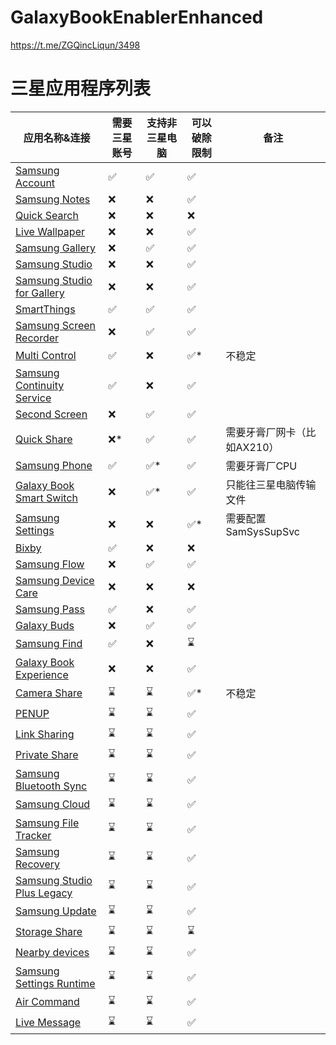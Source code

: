 # GalaxyBookEnablerEnhanced

https://t.me/ZGQincLiqun/3498

# 三星应用程序列表

| 应用名称&连接 | 需要三星账号 | 支持非三星电脑 | 可以破除限制 | 备注 |
|--------------|-------------|---------------|-------------|-----|
| [Samsung Account](https://apps.microsoft.com/detail/9P98T77876KZ) | ✅ | ✅ | ✅ | |
| [Samsung Notes](https://apps.microsoft.com/detail/9NBLGGH43VHV) | ❌ | ❌ | ✅ | |
| [Quick Search](https://apps.microsoft.com/detail/9N092440192Z) | ❌ | ❌ | ❌ | |
| [Live Wallpaper](https://apps.microsoft.com/detail/9N1G7F25FXCB) | ❌ | ❌ | ✅ | |
| [Samsung Gallery](https://apps.microsoft.com/detail/9NBLGGH4N9R9) | ❌ | ✅ | ✅ | |
| [Samsung Studio](https://apps.microsoft.com/detail/9P312B4TZFFH) | ❌ | ❌ | ✅ | |
| [Samsung Studio for Gallery](https://apps.microsoft.com/detail/9NND8BT5WFC5) | ❌ | ❌ | ✅ | |
| [SmartThings](https://apps.microsoft.com/detail/9N3ZBH5V7HX6) | ✅ | ✅ | ✅ | |
| [Samsung Screen Recorder](https://apps.microsoft.com/detail/9P5025MM7WDT) | ❌ | ✅ | ✅ | |
| [Multi Control](https://apps.microsoft.com/detail/9N3L4FZ03Q99) | ✅ | ❌ | ✅* | 不稳定 |
| [Samsung Continuity Service](https://apps.microsoft.com/detail/9NGW9K44GQ5F) | ✅ | ❌ | ✅ | |
| [Second Screen](https://apps.microsoft.com/detail/9PLTXW5DX5KB) | ❌ | ✅ | ✅ | |
| [Quick Share](https://apps.microsoft.com/detail/9PCTGDFXVZLJ) | ❌* | ✅ | ✅ | 需要牙膏厂网卡（比如AX210） |
| [Samsung Phone](https://apps.microsoft.com/detail/9MWJXXLCHBGK) | ✅ | ✅* | ✅ | 需要牙膏厂CPU |
| [Galaxy Book Smart Switch](https://apps.microsoft.com/detail/9PJ0J9KQWCLB) | ❌ | ✅* | ✅ | 只能往三星电脑传输文件 |
| [Samsung Settings](https://apps.microsoft.com/detail/9P2TBWSHK6HJ) | ❌ | ❌ | ✅* | 需要配置SamSysSupSvc |
| [Bixby](https://apps.microsoft.com/detail/9PHBJM786KWX) | ✅ | ❌ | ❌ | |
| [Samsung Flow](https://apps.microsoft.com/detail/9NBLGGH5GB0M) | ❌ | ✅ | ✅ | |
| [Samsung Device Care](https://apps.microsoft.com/detail/9NBLGGH4XDV0) | ❌ | ❌ | ❌ | |
| [Samsung Pass](https://apps.microsoft.com/detail/9MVWDZ5KX9LH) | ✅ | ❌ | ✅ | |
| [Galaxy Buds](https://apps.microsoft.com/detail/9NHTLWTKFZNB) | ❌ | ✅ | ✅ | |
| [Samsung Find](https://apps.microsoft.com/detail/9MWD59CZJ1RN) | ✅ | ❌ | ⌛ | |
| [Galaxy Book Experience](https://apps.microsoft.com/detail/9P7QF37HPMGX) | ❌ | ❌ | ✅ | |
| [Camera Share](https://apps.microsoft.com/detail/9NPCS7FN6VB9) | ⌛ | ⌛ | ✅* | 不稳定 |
| [PENUP](https://apps.microsoft.com/detail/9MVFWM67008Z) | ⌛ | ⌛ | ✅ | |
| [Link Sharing](https://apps.microsoft.com/detail/9NBLGGH6H9KR) | ⌛ | ⌛ | ✅ | |
| [Private Share](https://apps.microsoft.com/detail/9N4JRRSV8N95) | ⌛ | ⌛ | ✅ | |
| [Samsung Bluetooth Sync](https://apps.microsoft.com/detail/9NJNNJTTFL45) | ⌛ | ⌛ | ✅ | |
| [Samsung Cloud](https://apps.microsoft.com/detail/9NFWHCHM52HQ) | ⌛ | ⌛ | ✅ | |
| [Samsung File Tracker](https://apps.microsoft.com/detail/9NM3BLWDMDGX) | ⌛ | ⌛ | ✅ | |
| [Samsung Recovery](https://apps.microsoft.com/detail/9NBFVH4X67LF) | ⌛ | ⌛ | ✅ | |
| [Samsung Studio Plus Legacy](https://apps.microsoft.com/detail/9PLPF77D2R18) | ⌛ | ⌛ | ✅ | |
| [Samsung Update](https://apps.microsoft.com/detail/9NQ3HDB99VBF) | ⌛ | ⌛ | ✅ | |
| [Storage Share](https://apps.microsoft.com/detail/9MVNW0XH7HS5) | ⌛ | ⌛ | ⌛ | |
| [Nearby devices](https://apps.microsoft.com/detail/9PHL04NJNT67) | ⌛ | ⌛ | ✅ | |
| [Samsung Settings Runtime](https://apps.microsoft.com/detail/9NL68DVFP841) | ⌛ | ⌛ | ✅ | |
| [Air Command](https://apps.microsoft.com/detail/9NCH233ZNXDW) | ⌛ | ⌛ | ✅ | |
| [Live Message](https://apps.microsoft.com/detail/9N1LLZZ0X72B) | ⌛ | ⌛ | ✅ | |
